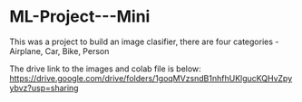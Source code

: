 # ML-Project---Mini

This was a project to build an image clasifier, there are four categories - Airplane, Car, Bike, Person

The drive link to the images and colab file is below:
https://drive.google.com/drive/folders/1goqMVzsndB1nhfhUKlgucKQHvZpyybvz?usp=sharing
